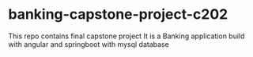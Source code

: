 # banking-capstone-project-c202
This repo contains final capstone project It is a Banking application build with angular and springboot with mysql database
